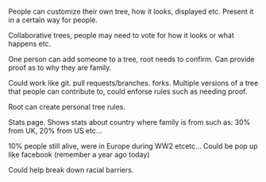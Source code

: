 People can customize their own tree, how it looks, displayed etc. Present it in a certain way for people.

Collaborative trees, people may need to vote for how it looks or what happens etc.

One person can add someone to a tree, root needs to confirm. Can provide proof as to why they are family.

Could work like git. pull requests/branches. forks. Multiple versions of a tree that people can contribute to, could enforse rules such as needing proof.

Root can create personal tree rules.

Stats page. Shows stats about country where family is from such as: 30% from UK, 20% from US etc...

10% people still alive, were in Europe during WW2 etcetc... Could be pop up like facebook \(remember a year ago today\)

Could help break down racial barriers.

